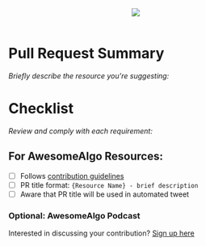 <div align="center">
<a href="https://github.com/awesome-algorand/awesome-algorand"><img src="https://ipfs.algonode.xyz/ipfs/bafybeidwt23qadzoz77kxdvzj4pkmernr5e7pjzzge3rffn56ugibb2ojq"></a>
</div>
<br/>

# Pull Request Summary
_Briefly describe the resource you're suggesting:_

# Checklist
_Review and comply with each requirement:_

## For AwesomeAlgo Resources:
- [ ] Follows [contribution guidelines](../contributing.md)
- [ ] PR title format: `{Resource Name} - brief description`
- [ ] Aware that PR title will be used in automated tweet

### Optional: AwesomeAlgo Podcast
Interested in discussing your contribution? [Sign up here](https://2c5n1ed3kz6.typeform.com/to/pAP5oPFx)

